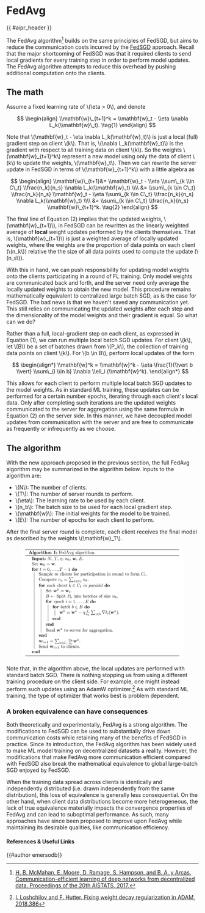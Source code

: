 <!-- markdownlint-disable-file MD033 MD013 -->

# FedAvg

{{ #aipr_header }}

The FedAvg algorithm[^1] builds on the same principles of FedSGD, but aims to
reduce the communication costs incurred by the [FedSGD](fedsgd.md`) approach.
Recall that the major shortcoming of FedSGD was that it required clients to
send local gradients for every training step in order to perform model updates.
The FedAvg algorithm attempts to reduce this overhead by pushing additional
computation onto the clients.

## The math

Assume a fixed learning rate of \\(\eta > 0\\), and denote

$$
\begin{align}
\\mathbf{w}\_{t+1}^k = \\mathbf{w}_t - \\eta \\nabla L_k(\\mathbf{w}\_t). \tag{1}
\end{align}
$$

Note that \\(\\mathbf{w}\_t - \\eta \\nabla L_k(\\mathbf{w}\_t)\\) is just a
local (full) gradient step on client \\(k\\). That is,
\\(\\nabla L_k(\\mathbf{w}\_t)\\) is the gradient with respect to all training
data on client \\(k\\). So the weights \\(\\mathbf{w}\_{t+1}^k\\) represent
a new model using only the data of client \\(k\\) to update the weights,
\\(\\mathbf{w}\_t\\). Then we can rewrite the server update in FedSGD in terms
of \\(\\mathbf{w}\_{t+1}^k\\) with a little algebra as

$$
\begin{align}
\\mathbf{w}\_{t+1}&= \\mathbf{w}_t - \\eta \\sum\_{k \\in C\_t} \\frac{n_k}{n_s} \\nabla L_k(\\mathbf{w}_t) \\\\
&= \\sum\_{k \\in C\_t} \\frac{n_k}{n_s} \\mathbf{w}_t - \\eta \\sum\_{k \\in C\_t} \\frac{n_k}{n_s} \\nabla L_k(\\mathbf{w}_t) \\\\
&= \\sum\_{k \\in C\_t} \\frac{n_k}{n_s} \\mathbf{w}\_{t+1}^k. \tag{2}
\end{align}
$$

The final line of Equation (2) implies that the updated weights,
\\(\\mathbf{w}\_{t+1}\\), in FedSGD can be rewritten as the linearly weighted
average of **local** weight updates performed by the clients themselves. That
is, \\(\\mathbf{w}\_{t+1}\\) is just a weighted average of locally updated
weights, where the weights are the proportion of data points on
each client (\\(n_k\\)) relative the the size of all data points used to compute the
update (\\(n_s\\)).

With this in hand, we can push responsibility for updating model weights onto
the clients participating in a round of FL training. Only model weights are
communicated back and forth, and the server need only average the locally
updated weights to obtain the new model. This procedure remains mathematically
equivalent to centralized large batch SGD, as is the case for FedSGD. The bad
news is that we haven't saved any communication yet. This still relies on
communicating the updated weights after each step and the dimensionality of the
model weights and their gradient is equal. So what can we do?

Rather than a full, local-gradient step on each client, as expressed in
Equation (1), we can run multiple local batch SGD updates. For client \\(k\\),
let \\(B\\) be a set of batches drawn from \\(P_k\\), the collection of
training data points on client \\(k\\). For \\(b \\in B\\), perform local
updates of the form

$$
\begin{align*}
\\mathbf{w}^k = \\mathbf{w}^k - \\eta \frac{1}{\\vert b \\vert} \\sum\_{i \\in b} \\nabla \\ell_i (\\mathbf{w}^k).
\end{align*}
$$

This allows for each client to perform multiple local batch SGD updates to
the model weights. As in standard ML training, these updates can be performed
for a certain number epochs, iterating through each client's local data. Only after
completing such iterations are the updated weights communicated to the server for
aggregation using the same formula in Equation (2) on the server side. In this
manner, we have decoupled model updates from communication with the server and
are free to communicate as frequently or infrequently as we choose.

## The algorithm

With the new approach proposed in the previous section, the full FedAvg
algorithm may be summarized in the algorithm below. Inputs to the algorithm
are:

- \\(N\\): The number of clients.
- \\(T\\): The number of server rounds to perform.
- \\(\\eta\\): The learning rate to be used by each client.
- \\(n_b\\): The batch size to be used for each local gradient step.
- \\(\\mathbf{w}\\): The initial weights for the model to be trained.
- \\(E\\): The number of epochs for each client to perform.

After the final server round is complete, each client receives the final
model as described by the weights \\(\mathbf{w}\_T\\).

<figure>
<center>
<img src="../../assets/algorithm-fedavg.svg" alt="FedAvg Algorithm">
</center>
</figure>

Note that, in the algorithm above, the local updates are performed with
standard batch SGD. There is nothing stopping us from using a different
training procedure on the client side. For example, one might instead perform
such updates using an AdamW optimizer.[^2] As with standard ML
training, the type of optimizer that works best is problem dependent.

### A broken equivalence can have consequences

Both theoretically and experimentally, FedAvg is a strong algorithm. The
modifications to FedSGD can be used to substantially drive down communication
costs while retaining many of the benefits of FedSGD in practice. Since its
introduction, the FedAvg algorithm has been widely used to make ML model
training on decentralized datasets a reality. However, the modifications that
make FedAvg more communication efficient compared with FedSGD also break the
mathematical equivalence to global large-batch SGD enjoyed by FedSGD.

When the training data spread across clients is identically and independently
distributed (i.e. drawn independently from the same distribution), this loss
of equivalence is generally less consequential. On the other hand, when
client data distributions become more heterogeneous, the lack of true
equivalence materially impacts the convergence properties of FedAvg and can
lead to suboptimal performance. As such, many approaches have since been
proposed to improve upon FedAvg while maintaining its desirable qualities, like
communication efficiency.

#### References & Useful Links

[^1]:
    [H. B. McMahan, E. Moore, D. Ramage, S. Hampson, and B. A. y Arcas.
    Communication-efficient learning of deep networks from decentralized data.
    Proceedings of the 20th AISTATS, 2017.](https://proceedings.mlr.press/v54/mcmahan17a/mcmahan17a.pdf)

[^2]:
    [I. Loshchilov and F. Hutter. Fixing weight decay regularization in ADAM,
    2018.386](https://arxiv.org/pdf/1711.05101)

{{#author emersodb}}
